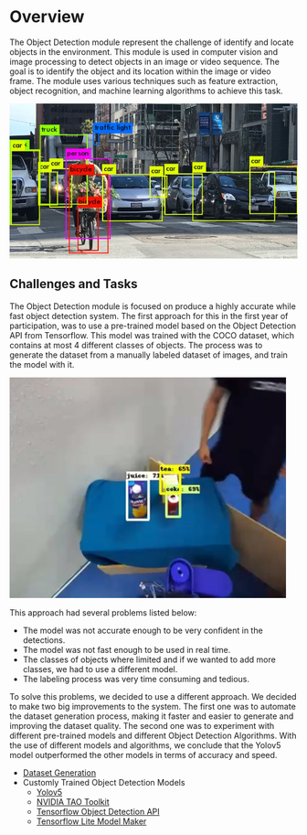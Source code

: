 # Overview

The Object Detection module represent the challenge of identify and locate objects in the environment. This module is used in computer vision and image processing to detect objects in an image or video sequence. The goal is to identify the object and its location within the image or video frame. The module uses various techniques such as feature extraction, object recognition, and machine learning algorithms to achieve this task.

![Object Detection Example](/assets/home/ObjectDetection/ObjectDetectionSample.jpg)

## Challenges and Tasks 

The Object Detection module is focused on produce a highly accurate while fast object detection system. The first approach for this in the first year of participation, was to use a pre-trained model based on the Object Detection API from Tensorflow. This model was trained with the COCO dataset, which contains at most 4 different classes of objects. The process was to generate the dataset from a manually labeled dataset of images, and train the model with it. 

![Object Detection API Model Sample](/assets/home/ObjectDetection/ObjDetAPISample.png)

This approach had several problems listed below:

- The model was not accurate enough to be very confident in the detections.
- The model was not fast enough to be used in real time.
- The classes of objects where limited and if we wanted to add more classes, we had to use a different model.
- The labeling process was very time consuming and tedious.

To solve this problems, we decided to use a different approach. We decided to make two big improvements to the system. The first one was to automate the dataset generation process, making it faster and easier to generate and improving the dataset quality. The second one was to experiment with different pre-trained models and different Object Detection Algorithms. With the use of different models and algorithms, we conclude that the Yolov5 model outperformed the other models in terms of accuracy and speed.

- [Dataset Generation](Dataset%20Automatization.md)
- Customly Trained Object Detection Models
    - [Yolov5](Custom%20Models/yolov5.md)
    - [NVIDIA TAO Toolkit](Custom%20Models/NVIDIA-Tao.md)
    - [Tensorflow Object Detection API](Custom%20Models/TF%20Object%20Detection%20API.md)
    - [Tensorflow Lite Model Maker](Custom%20Models/TFLite%20Model%20Maker.md)
